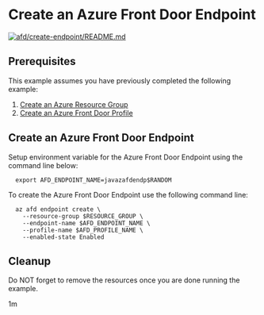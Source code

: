 
# Create an Azure Front Door Endpoint

[![afd/create-endpoint/README.md](https://github.com/Azure-Samples/java-on-azure-examples/actions/workflows/afd_create-endpoint_README_md.yml/badge.svg)](https://github.com/Azure-Samples/java-on-azure-examples/actions/workflows/afd_create-endpoint_README_md.yml)

## Prerequisites

<!-- workflow.run()

  if [[ -z $REGION ]]; then
    export REGION=westus
  fi

  -->
<!-- workflow.cron(0 1 * * 5) -->
<!-- workflow.include(../create-profile/README.md) -->

This example assumes you have previously completed the following example:

1. [Create an Azure Resource Group](../../group/create/README.md)
1. [Create an Azure Front Door Profile](../create-profile/README.md)

## Create an Azure Front Door Endpoint

Setup environment variable for the Azure Front Door Endpoint using the command
line below:

<!-- workflow.skip() -->
```shell
  export AFD_ENDPOINT_NAME=javazafdendp$RANDOM
```

<!-- workflow.run()

if [[ -z $AFD_ENDPOINT_NAME ]]; then
  export AFD_ENDPOINT_NAME=javazafdendp$RANDOM
fi
  -->

To create the Azure Front Door Endpoint use the following command line:

```shell
  az afd endpoint create \
    --resource-group $RESOURCE_GROUP \
    --endpoint-name $AFD_ENDPOINT_NAME \
    --profile-name $AFD_PROFILE_NAME \
    --enabled-state Enabled
```

<!-- workflow.directOnly()

  export RESULT=$(az afd endpoint show --endpoint-name $AFD_ENDPOINT_NAME --profile-name $AFD_PROFILE_NAME --resource-group $RESOURCE_GROUP --output tsv --query provisioningState)
  az group delete --name $RESOURCE_GROUP --yes || true
  if [[ "$RESULT" != Succeeded ]]; then
    echo "Azure Front Door Endpoint $AFD_ENDPOINT_NAME was not provisioned properly"
    exit 1
  fi

  -->

## Cleanup

Do NOT forget to remove the resources once you are done running the example.

1m
